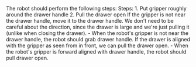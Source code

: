 The robot should perform the following steps:
    Steps:  1. Put gripper roughly around the drawer handle  2. Pull the drawer open
    If the gripper is not near the drawer handle, move it to the drawer handle. We don't need to be careful about the direction, since the drawer is large and we're just pulling it (unlike when closing the drawer).
    - When the robot's gripper is not near the drawer handle, the robot should grab drawer handle.
    If the drawer is aligned with the gripper as seen from in front, we can pull the drawer open.
    - When the robot's gripper is forward aligned with drawer handle, the robot should pull drawer open.